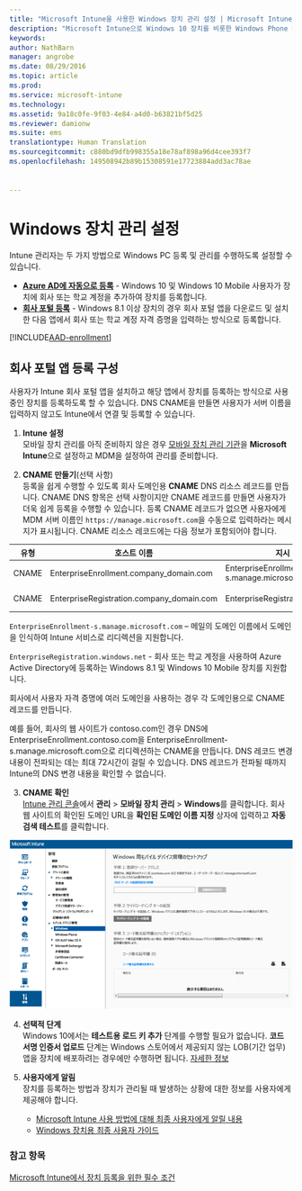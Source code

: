 ```yaml
---
title: "Microsoft Intune을 사용한 Windows 장치 관리 설정 | Microsoft Intune"
description: "Microsoft Intune으로 Windows 10 장치를 비롯한 Windows Phone PC에 대한 MDM(모바일 장치 관리)을 설정합니다."
keywords: 
author: NathBarn
manager: angrobe
ms.date: 08/29/2016
ms.topic: article
ms.prod: 
ms.service: microsoft-intune
ms.technology: 
ms.assetid: 9a18c0fe-9f03-4e84-a4d0-b63821bf5d25
ms.reviewer: damionw
ms.suite: ems
translationtype: Human Translation
ms.sourcegitcommit: c880bd9dfb998355a18e78af898a96d4cee393f7
ms.openlocfilehash: 149508942b89b15308591e17723884add3ac78ae


---
```


# Windows 장치 관리 설정

Intune 관리자는 두 가지 방법으로 Windows PC 등록 및 관리를 수행하도록 설정할 수 있습니다.

- **[Azure AD에 자동으로 등록](#azure-active-directory-enrollment)** - Windows 10 및 Windows 10 Mobile 사용자가 장치에 회사 또는 학교 계정을 추가하여 장치를 등록합니다.
- **[회사 포털 등록](#company-portal-app-enrollment)** - Windows 8.1 이상 장치의 경우 회사 포털 앱을 다운로드 및 설치한 다음 앱에서 회사 또는 학교 계정 자격 증명을 입력하는 방식으로 등록합니다.

[!INCLUDE[AAD-enrollment](../includes/win10-automatic-enrollment-aad.md)]

## 회사 포털 앱 등록 구성
사용자가 Intune 회사 포털 앱을 설치하고 해당 앱에서 장치를 등록하는 방식으로 사용 중인 장치를 등록하도록 할 수 있습니다. DNS CNAME을 만들면 사용자가 서버 이름을 입력하지 않고도 Intune에서 연결 및 등록할 수 있습니다.

1. **Intune 설정**<br>
모바일 장치 관리를 아직 준비하지 않은 경우 [모바일 장치 관리 기관](prerequisites-for-enrollment.md#set-mobile-device-management-authority)을 **Microsoft Intune**으로 설정하고 MDM을 설정하여 관리를 준비합니다.

2. **CNAME 만들기**(선택 사항)<br>등록을 쉽게 수행할 수 있도록 회사 도메인용 **CNAME** DNS 리소스 레코드를 만듭니다. CNAME DNS 항목은 선택 사항이지만 CNAME 레코드를 만들면 사용자가 더욱 쉽게 등록을 수행할 수 있습니다. 등록 CNAME 레코드가 없으면 사용자에게 MDM 서버 이름인 `https://manage.microsoft.com`을 수동으로 입력하라는 메시지가 표시됩니다.  CNAME 리소스 레코드에는 다음 정보가 포함되어야 합니다.

  |유형|호스트 이름|지시 대상|TTL|
  |--------|-------------|-------------|-------|
  |CNAME|EnterpriseEnrollment.company_domain.com|EnterpriseEnrollment-s.manage.microsoft.com |1시간|
  |CNAME|EnterpriseRegistration.company_domain.com|EnterpriseRegistration.windows.net|1시간|

  `EnterpriseEnrollment-s.manage.microsoft.com` – 메일의 도메인 이름에서 도메인을 인식하여 Intune 서비스로 리디렉션을 지원합니다.

  `EnterpriseRegistration.windows.net` - 회사 또는 학교 계정을 사용하여 Azure Active Directory에 등록하는 Windows 8.1 및 Windows 10 Mobile 장치를 지원합니다.

  회사에서 사용자 자격 증명에 여러 도메인을 사용하는 경우 각 도메인용으로 CNAME 레코드를 만듭니다.

  예를 들어, 회사의 웹 사이트가 contoso.com인 경우 DNS에 EnterpriseEnrollment.contoso.com을 EnterpriseEnrollment-s.manage.microsoft.com으로 리디렉션하는 CNAME을 만듭니다. DNS 레코드 변경 내용이 전파되는 데는 최대 72시간이 걸릴 수 있습니다. DNS 레코드가 전파될 때까지 Intune의 DNS 변경 내용을 확인할 수 없습니다.

3.  **CNAME 확인**<br>[Intune 관리 콘솔](http://manage.microsoft.com)에서 **관리** &gt; **모바일 장치 관리** &gt; **Windows**를 클릭합니다. 회사 웹 사이트의 확인된 도메인 URL을 **확인된 도메인 이름 지정** 상자에 입력하고 **자동 검색 테스트**를 클릭합니다.

  ![Windows 장치 관리 대화 상자](../media/enroll-intune-winenr.png)

4.  **선택적 단계**<br>Windows 10에서는 **테스트용 로드 키 추가** 단계를 수행할 필요가 없습니다. **코드 서명 인증서 업로드** 단계는 Windows 스토어에서 제공되지 않는 LOB(기간 업무) 앱을 장치에 배포하려는 경우에만 수행하면 됩니다. [자세한 정보](set-up-windows-phone-8.0-management-with-microsoft-intune.md)

6.  **사용자에게 알림**<br>장치를 등록하는 방법과 장치가 관리될 때 발생하는 상황에 대한 정보를 사용자에게 제공해야 합니다.
      - [Microsoft Intune 사용 방법에 대해 최종 사용자에게 알릴 내용](what-to-tell-your-end-users-about-using-microsoft-intune.md)
      - [Windows 장치용 최종 사용자 가이드](../enduser/using-your-windows-device-with-intune.md)

### 참고 항목
[Microsoft Intune에서 장치 등록을 위한 필수 조건](prerequisites-for-enrollment.md)



<!--HONumber=Sep16_HO4-->


